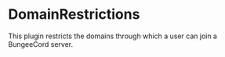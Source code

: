 # DomainRestrictions
This plugin restricts the domains through which a user can join a BungeeCord server.
